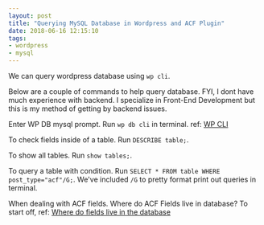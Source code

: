 ```yaml
---
layout: post
title: "Querying MySQL Database in Wordpress and ACF Plugin"
date: 2018-06-16 12:15:10
tags:
- wordpress
- mysql
---
```


We can query wordpress database using `wp cli`.

Below are a couple of commands to help query database. FYI, I dont have much experience with backend. I specialize in Front-End Development but this is my method of getting by backend issues.

Enter WP DB mysql prompt.
Run `wp db cli` in terminal.
ref: [WP CLI](https://developer.wordpress.org/cli/commands/db/)

To check fields inside of a table.
Run `DESCRIBE table;`.

To show all tables.
Run `show tables;`.

To query a table with condition.
Run `SELECT * FROM table WHERE post_type="acf"/G;`.
We've included `/G` to pretty format print out queries in terminal.

When dealing with ACF fields.
Where do ACF Fields live in database?
To start off, ref: [Where do fields live in the database](https://support.advancedcustomfields.com/forums/topic/where-do-fields-live-in-the-database)

